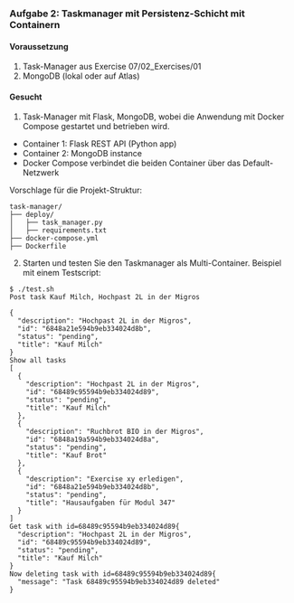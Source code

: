 ### Aufgabe 2: Taskmanager mit Persistenz-Schicht mit Containern
#### Voraussetzung
1. Task-Manager aus Exercise 07/02_Exercises/01
2. MongoDB (lokal oder auf Atlas)
#### Gesucht
1. Task-Manager mit Flask, MongoDB, wobei die Anwendung mit Docker Compose gestartet und betrieben wird.
* Container 1: Flask REST API (Python app)
* Container 2: MongoDB instance
* Docker Compose verbindet die beiden Container über das Default-Netzwerk

Vorschlage für die Projekt-Struktur:
```
task-manager/
├── deploy/
│   ├── task_manager.py
│   ├── requirements.txt
├── docker-compose.yml
├── Dockerfile
```

2. Starten und testen Sie den Taskmanager als Multi-Container. 
Beispiel mit einem Testscript: 
```
$ ./test.sh                                             
Post task Kauf Milch, Hochpast 2L in der Migros         
                                                        
{                                                       
  "description": "Hochpast 2L in der Migros",           
  "id": "6848a21e594b9eb334024d8b",                     
  "status": "pending",                                  
  "title": "Kauf Milch"                                 
}                                                       
Show all tasks                                          
[                                                       
  {                                                     
    "description": "Hochpast 2L in der Migros",         
    "id": "68489c95594b9eb334024d89",                   
    "status": "pending",                                
    "title": "Kauf Milch"                               
  },                                                    
  {                                                     
    "description": "Ruchbrot BIO in der Migros",         
    "id": "6848a19a594b9eb334024d8a",                   
    "status": "pending",                                
    "title": "Kauf Brot"                               
  },                                                    
  {                                                     
    "description": "Exercise xy erledigen",         
    "id": "6848a21e594b9eb334024d8b",                   
    "status": "pending",                                
    "title": "Hausaufgaben für Modul 347"                               
  }                                                     
]                                                       
Get task with id=68489c95594b9eb334024d89{              
  "description": "Hochpast 2L in der Migros",           
  "id": "68489c95594b9eb334024d89",                     
  "status": "pending",                                  
  "title": "Kauf Milch"                                 
}                                                       
Now deleting task with id=68489c95594b9eb334024d89{     
  "message": "Task 68489c95594b9eb334024d89 deleted"    
}                                                       
```